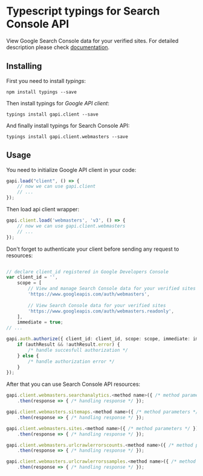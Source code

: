 # Typescript typings for Search Console API
View Google Search Console data for your verified sites.
For detailed description please check [documentation](https://developers.google.com/webmaster-tools/).

## Installing

First you need to install *typings*:
```
npm install typings --save 
```

Then install typings for *Google API client*:
```
typings install gapi.client --save 
```

And finally install typings for Search Console API:
```
typings install gapi.client.webmasters --save 
```

## Usage

You need to initialize Google API client in your code:
```typescript
gapi.load("client", () => { 
    // now we can use gapi.client
    // ... 
});
```

Then load api client wrapper:
```typescript
gapi.client.load('webmasters', 'v3', () => {
    // now we can use gapi.client.webmasters
    // ... 
});
```

Don't forget to authenticate your client before sending any request to resources:
```typescript

// declare client_id registered in Google Developers Console
var client_id = '',
    scope = [     
        // View and manage Search Console data for your verified sites
        'https://www.googleapis.com/auth/webmasters',
    
        // View Search Console data for your verified sites
        'https://www.googleapis.com/auth/webmasters.readonly',
    ],
    immediate = true;
// ...

gapi.auth.authorize({ client_id: client_id, scope: scope, immediate: immediate }, authResult => {
    if (authResult && !authResult.error) {
        /* handle succesfull authorization */
    } else {
        /* handle authorization error */
    }
});            
```

After that you can use Search Console API resources:

```typescript
gapi.client.webmasters.searchanalytics.<method name>({ /* method parameters */ })
    .then(response => { /* handling response */ });

gapi.client.webmasters.sitemaps.<method name>({ /* method parameters */ })
    .then(response => { /* handling response */ });

gapi.client.webmasters.sites.<method name>({ /* method parameters */ })
    .then(response => { /* handling response */ });

gapi.client.webmasters.urlcrawlerrorscounts.<method name>({ /* method parameters */ })
    .then(response => { /* handling response */ });

gapi.client.webmasters.urlcrawlerrorssamples.<method name>({ /* method parameters */ })
    .then(response => { /* handling response */ });
```